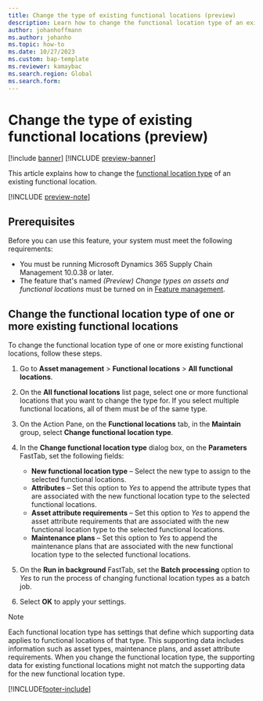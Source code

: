 ```yaml
---
title: Change the type of existing functional locations (preview)
description: Learn how to change the functional location type of an existing functional location, including prerequisites and a step-by-step process.
author: johanhoffmann
ms.author: johanho
ms.topic: how-to
ms.date: 10/27/2023
ms.custom: bap-template
ms.reviewer: kamaybac
ms.search.region: Global
ms.search.form:
---
```


# Change the type of existing functional locations (preview)

[!include [banner](../../includes/banner.md)]
[!INCLUDE [preview-banner](~/../shared-content/shared/preview-includes/preview-banner.md)]

<!-- KFM: Preview until further notice -->

This article explains how to change the [functional location type](../setup-for-functional-locations/functional-location-types.md) of an existing functional location.

[!INCLUDE [preview-note](~/../shared-content/shared/preview-includes/preview-note-d365.md)]

## Prerequisites

Before you can use this feature, your system must meet the following requirements:

- You must be running Microsoft Dynamics 365 Supply Chain Management 10.0.38 or later.
- The feature that's named *(Preview) Change types on assets and functional locations* must be turned on in [Feature management](../../../fin-ops-core/fin-ops/get-started/feature-management/feature-management-overview.md).

## Change the functional location type of one or more existing functional locations

To change the functional location type of one or more existing functional locations, follow these steps.

1. Go to **Asset management** \> **Functional locations** \> **All functional locations**.
1. On the **All functional locations** list page, select one or more functional locations that you want to change the type for. If you select multiple functional locations, all of them must be of the same type.
1. On the Action Pane, on the **Functional locations** tab, in the **Maintain** group, select **Change functional location type**.
1. In the **Change functional location type** dialog box, on the **Parameters** FastTab, set the following fields:

    - **New functional location type** – Select the new type to assign to the selected functional locations.
    - **Attributes** – Set this option to *Yes* to append the attribute types that are associated with the new functional location type to the selected functional locations.
    - **Asset attribute requirements** – Set this option to *Yes* to append the asset attribute requirements that are associated with the new functional location type to the selected functional locations.
    - **Maintenance plans** – Set this option to *Yes* to append the maintenance plans that are associated with the new functional location type to the selected functional locations.

1. On the **Run in background** FastTab, set the **Batch processing** option to *Yes* to run the process of changing functional location types as a batch job.
1. Select **OK** to apply your settings.

> [!NOTE]
> Each functional location type has settings that define which supporting data applies to functional locations of that type. This supporting data includes information such as asset types, maintenance plans, and asset attribute requirements. When you change the functional location type, the supporting data for existing functional locations might not match the supporting data for the new functional location type.

[!INCLUDE[footer-include](../../../includes/footer-banner.md)]
